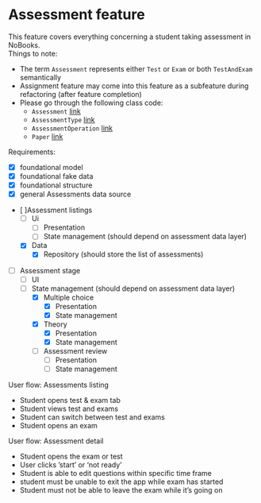 # Assessment feature

This feature covers everything concerning a student taking assessment in NoBooks.
<br>
Things to note:

- The term `Assessment` represents either `Test` or `Exam` or both `TestAndExam` semantically
- Assignment feature may come into this feature as a subfeature during refactoring (after feature completion)
- Please go through the following class code:
    - `Assessment` [link](https://github.com/Illumino-Technologies/NobooksApp/blob/feat-assessments/lib/src/features/assessments/domain/models/assessment/assessment.dart)
    - `AssessmentType` [link](https://github.com/Illumino-Technologies/NobooksApp/blob/feat-assessments/lib/src/features/assessments/domain/models/assessment_type/assessment_type.dart)
    - `AssessmentOperation` [link](https://github.com/Illumino-Technologies/NobooksApp/blob/feat-assessments/lib/src/features/assessments/domain/models/assessment/content/assessment_operation.dart)
    - `Paper` [link](https://github.com/Illumino-Technologies/NobooksApp/blob/feat-assessments/lib/src/features/assessments/domain/models/assessment/content/question_type.dart)

Requirements:

- [x] foundational model
- [x] foundational fake data
- [x] foundational structure
- [x] general Assessments data source 
- [ ]Assessment listings
    - [ ] Ui
        - [ ] Presentation
        - [ ] State management (should depend on assessment data layer)
    - [x] Data
        - [x] Repository (should store the list of assessments)
- [ ] Assessment stage
    - [ ] UI
    - [ ] State management (should depend on assessment data layer)
       - [x] Multiple choice
          - [x] Presentation
          - [x] State management
       - [x] Theory
          - [x] Presentation
          - [x] State management
       - [ ] Assessment review
          - [ ] Presentation
          - [ ] State management

User flow: Assessments listing

* Student opens test & exam tab
* Student views test and exams
* Student can switch between test and exams
* Student opens an exam

User flow: Assessment detail

* Student opens the exam or test
* User clicks ’start’ or ‘not ready’
* Student is able to edit questions within specific time frame
* student must be unable to exit the app while exam has started
* Student must not be able to leave the exam while it’s going on

